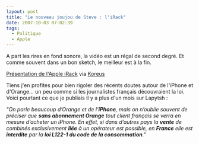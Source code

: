 ```yaml
---
layout: post
title: "Le nouveau joujou de Steve : l'iRack"
date: 2007-10-03 07:02:39
tags:
  - Politique
  - Apple
---
```


A part les rires en fond sonore, la vidéo est un régal de second degré. Et comme souvent dans un bon sketch, le meilleur est à la fin.

[Présentation de l'Apple iRack](//www.koreus.com/video/irack.html) via [Koreus](http://www.koreus.com/modules/news/)

Tiens j'en profites pour bien rigoler des récents doutes autour de l'iPhone et d'Orange… un peu comme si les journalistes français découvraient la loi. Voici pourtant ce que je publiais il y a plus d'un mois sur Lapytsh&nbsp;:

_&quot;On parle beaucoup d&#x2019;Orange et de l&#x2019;**iPhone**, mais on n&#x2019;oublie souvent de préciser que **sans abonnement Orange** tout client français se verra en mesure d&#x2019;acheter un iPhone. En effet, si dans d&#x2019;autres pays la **vente** de combinés exclusivement **liée** à un opérateur est possible, en **France** elle est **interdite** par la __loi L122-1 du code de la consommation__.&quot;_